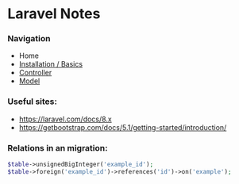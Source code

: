 # Laravel Notes

### Navigation
- Home
- [Installation / Basics](https://github.com/Sjoerd-69/laravel-cheatsheet/blob/main/INSTALLATION.md)
- [Controller](https://github.com/Sjoerd-69/laravel-cheatsheet/blob/main/CONTROLLER.md)
- [Model](https://github.com/Sjoerd-69/laravel-cheatsheet/blob/main/MODEL.md)

### Useful sites:
- https://laravel.com/docs/8.x
- https://getbootstrap.com/docs/5.1/getting-started/introduction/


### Relations in an migration:
```php
$table->unsignedBigInteger('example_id');
$table->foreign('example_id')->references('id')->on('example');
```
